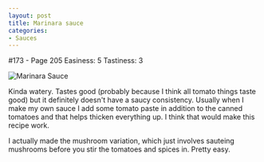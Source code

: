 ```yaml
---
layout: post
title: Marinara sauce
categories:
- Sauces
---
```


#173 - Page 205
Easiness: 5
Tastiness: 3

![Marinara Sauce](https://lh3.googleusercontent.com/-X7qJ20YMiFw/TqMfR_kUbUI/AAAAAAAAj-g/kCmxPotI5qo/s640/IMG_1204.jpg)

Kinda watery. Tastes good (probably because I think all tomato things taste good) but it definitely doesn't have a saucy consistency. Usually when I make my own sauce I add some tomato paste in addition to the canned tomatoes and that helps thicken everything up. I think that would make this recipe work.

I actually made the mushroom variation, which just involves sauteing mushrooms before you stir the tomatoes and spices in. Pretty easy.
